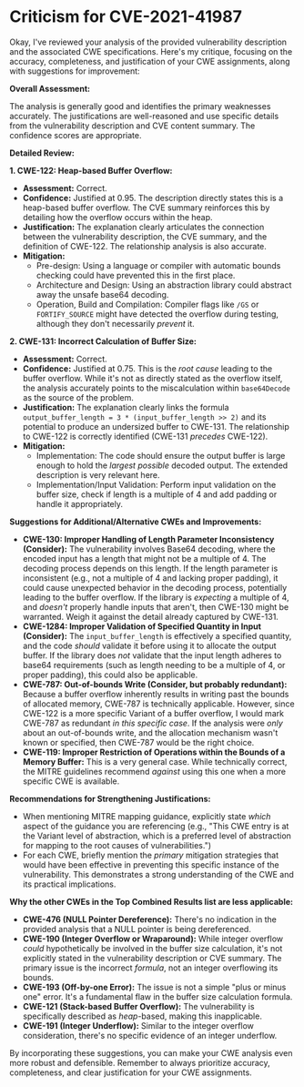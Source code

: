 # Criticism for CVE-2021-41987

Okay, I've reviewed your analysis of the provided vulnerability description and the associated CWE specifications. Here's my critique, focusing on the accuracy, completeness, and justification of your CWE assignments, along with suggestions for improvement:

**Overall Assessment:**

The analysis is generally good and identifies the primary weaknesses accurately. The justifications are well-reasoned and use specific details from the vulnerability description and CVE content summary. The confidence scores are appropriate.

**Detailed Review:**

**1. CWE-122: Heap-based Buffer Overflow:**

*   **Assessment:** Correct.
*   **Confidence:** Justified at 0.95.  The description directly states this is a heap-based buffer overflow. The CVE summary reinforces this by detailing how the overflow occurs within the heap.
*   **Justification:** The explanation clearly articulates the connection between the vulnerability description, the CVE summary, and the definition of CWE-122.  The relationship analysis is also accurate.
*   **Mitigation:**
    *   Pre-design: Using a language or compiler with automatic bounds checking could have prevented this in the first place.
    *   Architecture and Design: Using an abstraction library could abstract away the unsafe base64 decoding.
    *   Operation, Build and Compilation:  Compiler flags like `/GS` or `FORTIFY_SOURCE` might have detected the overflow during testing, although they don't necessarily *prevent* it.

**2. CWE-131: Incorrect Calculation of Buffer Size:**

*   **Assessment:** Correct.
*   **Confidence:** Justified at 0.75.  This is the *root cause* leading to the buffer overflow.  While it's not as directly stated as the overflow itself, the analysis accurately points to the miscalculation within `base64Decode` as the source of the problem.
*   **Justification:** The explanation clearly links the formula `output_buffer_length = 3 * (input_buffer_length >> 2)` and its potential to produce an undersized buffer to CWE-131. The relationship to CWE-122 is correctly identified (CWE-131 *precedes* CWE-122).
*   **Mitigation:**
    *   Implementation: The code should ensure the output buffer is large enough to hold the *largest possible* decoded output. The extended description is very relevant here.
    *   Implementation/Input Validation:  Perform input validation on the buffer size, check if length is a multiple of 4 and add padding or handle it appropriately.

**Suggestions for Additional/Alternative CWEs and Improvements:**

*   **CWE-130: Improper Handling of Length Parameter Inconsistency (Consider):**  The vulnerability involves Base64 decoding, where the encoded input has a length that might not be a multiple of 4. The decoding process depends on this length. If the length parameter is inconsistent (e.g., not a multiple of 4 and lacking proper padding), it could cause unexpected behavior in the decoding process, potentially leading to the buffer overflow. If the library is *expecting* a multiple of 4, and *doesn't* properly handle inputs that aren't, then CWE-130 might be warranted. Weigh it against the detail already captured by CWE-131.
*   **CWE-1284: Improper Validation of Specified Quantity in Input (Consider):** The `input_buffer_length` is effectively a specified quantity, and the code *should* validate it before using it to allocate the output buffer. If the library does *not* validate that the input length adheres to base64 requirements (such as length needing to be a multiple of 4, or proper padding), this could also be applicable.
*   **CWE-787: Out-of-bounds Write (Consider, but probably redundant):** Because a buffer overflow inherently results in writing past the bounds of allocated memory, CWE-787 is technically applicable. However, since CWE-122 is a more specific Variant of a buffer overflow, I would mark CWE-787 as redundant *in this specific case*. If the analysis were *only* about an out-of-bounds write, and the allocation mechanism wasn't known or specified, then CWE-787 would be the right choice.
*  **CWE-119: Improper Restriction of Operations within the Bounds of a Memory Buffer:** This is a very general case. While technically correct, the MITRE guidelines recommend *against* using this one when a more specific CWE is available.

**Recommendations for Strengthening Justifications:**

*   When mentioning MITRE mapping guidance, explicitly state *which* aspect of the guidance you are referencing (e.g., "This CWE entry is at the Variant level of abstraction, which is a preferred level of abstraction for mapping to the root causes of vulnerabilities.")
*   For each CWE, briefly mention the *primary* mitigation strategies that would have been effective in preventing this specific instance of the vulnerability.  This demonstrates a strong understanding of the CWE and its practical implications.

**Why the other CWEs in the Top Combined Results list are less applicable:**

*   **CWE-476 (NULL Pointer Dereference):** There's no indication in the provided analysis that a NULL pointer is being dereferenced.
*   **CWE-190 (Integer Overflow or Wraparound):** While integer overflow *could* hypothetically be involved in the buffer size calculation, it's not explicitly stated in the vulnerability description or CVE summary. The primary issue is the incorrect *formula*, not an integer overflowing its bounds.
*   **CWE-193 (Off-by-one Error):**  The issue is not a simple "plus or minus one" error. It's a fundamental flaw in the buffer size calculation formula.
*   **CWE-121 (Stack-based Buffer Overflow):** The vulnerability is specifically described as *heap*-based, making this inapplicable.
*   **CWE-191 (Integer Underflow):** Similar to the integer overflow consideration, there's no specific evidence of an integer underflow.

By incorporating these suggestions, you can make your CWE analysis even more robust and defensible. Remember to always prioritize accuracy, completeness, and clear justification for your CWE assignments.